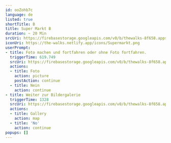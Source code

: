 ```yaml
---
id: ooZohb7c
language: de
listed: true
shortTitle: B
title: Super Markt B
duration: ~ 20 Min
srcUri: https://firebasestorage.googleapis.com/v0/b/thewalks-8f658.appspot.com/o/static%2Fmedias%2Fen_uma9ooK4_B.mp3?alt=media&token=0ce28db5-6077-4a27-9303-eb4d0731983d
iconUri: https://the-walks.netlify.app/icons/Supermarkt.png
userPrompt: 
- title: Foto machen und fortfahren oder ohne Foto fortfahren.
  triggerTime: 619.749
  srcUri: https://firebasestorage.googleapis.com/v0/b/thewalks-8f658.appspot.com/o/static%2Fmedias%2Fen_uma9ooK4_B_loop.mp3?alt=media&token=f2b5f856-35bd-47ed-b0d8-8d9e32a505b4
  actions:
  - title: Foto
    action: picture
    postAction: continue
  - title: Nein
    action: continue
- title: Weiter zur Bildergalerie
  triggerTime: 1328
  srcUri: https://firebasestorage.googleapis.com/v0/b/thewalks-8f658.appspot.com/o/static%2Fmedias%2Fmulti_Zeubeel8_loop.mp3?alt=media&token=88349085-3303-48b9-bdc6-fd7b09519a26
  actions:
  - title: Gallery
    action: map
  - title: 'No'
    action: continue 
popups: []
---
```



